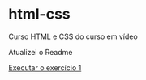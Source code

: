 # html-css
 Curso HTML e CSS do curso em vídeo

Atualizei o Readme

<a href="https://devictoralmeida.github.io/html-css/modulo-1/exercicios/ex001/index.html">Executar o exercício 1</a>
